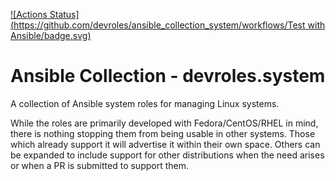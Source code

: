 [![Actions Status](https://github.com/devroles/ansible_collection_system/workflows/Test with Ansible/badge.svg)](https://github.com/devroles/ansible_collection_system/actions)

# Ansible Collection - devroles.system

A collection of Ansible system roles for managing Linux systems.

While the roles are primarily developed with Fedora/CentOS/RHEL in
mind, there is nothing stopping them from being usable in other
systems. Those which already support it will advertise it within their
own space. Others can be expanded to include support for other
distributions when the need arises or when a PR is submitted to
support them.
